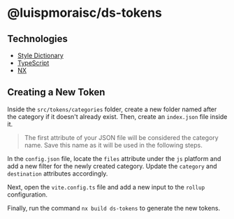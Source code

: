# @luispmoraisc/ds-tokens

## Technologies

- [Style Dictionary](https://styledictionary.com/)
- [TypeScript](https://www.typescriptlang.org/)
- [NX](https://nx.dev/)

## Creating a New Token

Inside the `src/tokens/categories` folder, create a new folder named after the category if it doesn't already exist. Then, create an `index.json` file inside it.

> The first attribute of your JSON file will be considered the category name. Save this name as it will be used in the following steps.

In the `config.json` file, locate the `files` attribute under the `js` platform and add a new filter for the newly created category. Update the `category` and `destination` attributes accordingly.

Next, open the `vite.config.ts` file and add a new input to the `rollup` configuration.

Finally, run the command `nx build ds-tokens` to generate the new tokens.
